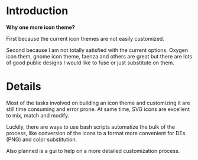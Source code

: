 # Introduction #

**Why one more icon theme?**

First because the current icon themes are not easily customized.

Second because I am not totally satisfied with the current options. Oxygen icon them, gnome icon theme, faenza and others are great but there are lots of good public designs I would like to fuse or just substitute on them.

# Details #

Most of the tasks involved on building an icon theme and customizing it are still time consuming and error prone. At same time, SVG icons are excellent to mix, match and modify.

Luckily, there are ways to use bash scripts automatize the bulk of the process, like conversion of the icons  to a format more convenient for DEs (PNG) and color substitution.

Also planned is a gui to help on a more detailed customization process.